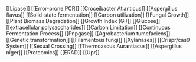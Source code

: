 [[Lipase]]
[[Error-prone PCR]]
[[Croceibacter Atlanticus]]
[[Aspergillus flavus]]
[[Solid-state fermentation]]
[[Carbon utilization]]
[[Fungal Growth]]
[[Plant Biomass Degradation]]
[[Growth Index (Gi)]]
[[Glucose]]
[[extracellular polysaccharides]]
[[Carbon Limitation]]
[[Continuous Fermentation Process]]
[[Pnpgase]]
[[Agrobacterium tumefaciens]]
[[Genetic transformation]]
[[Filamentous fungi]]
[[Xylanases]]
[[Crispr/cas9 System]]
[[Sexual Crossing]]
[[Thermoascus Aurantiacus]]
[[Aspergillus niger]]
[[Proteomics]]
[[ERAD]]
[[Upr]]
